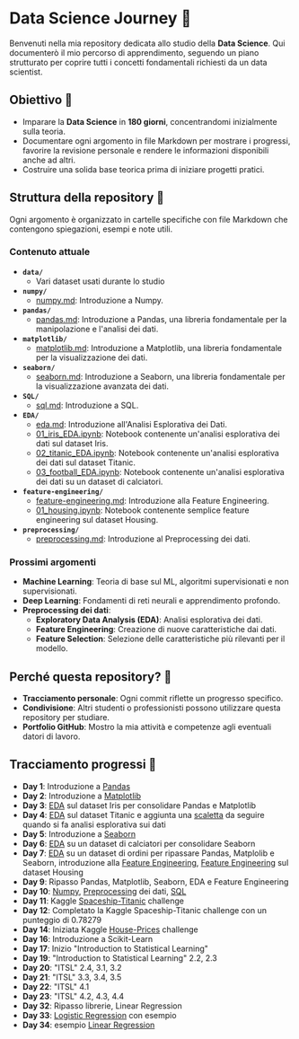 # Data Science Journey 🚀

Benvenuti nella mia repository dedicata allo studio della **Data Science**. Qui documenterò il mio percorso di apprendimento, seguendo un piano strutturato per coprire tutti i concetti fondamentali richiesti da un data scientist.

## Obiettivo 🎯
- Imparare la **Data Science** in **180 giorni**, concentrandomi inizialmente sulla teoria.
- Documentare ogni argomento in file Markdown per mostrare i progressi, favorire la revisione personale e rendere le informazioni disponibili anche ad altri.
- Costruire una solida base teorica prima di iniziare progetti pratici.

## Struttura della repository 📂
Ogni argomento è organizzato in cartelle specifiche con file Markdown che contengono spiegazioni, esempi e note utili.

### Contenuto attuale
- **`data/`**
  - Vari dataset usati durante lo studio
- **`numpy/`**
  - [numpy.md](numpy/numpy.md): Introduzione a Numpy.
- **`pandas/`**
  - [pandas.md](pandas/pandas.md): Introduzione a Pandas, una libreria fondamentale per la manipolazione e l'analisi dei dati.
- **`matplotlib/`**
  - [matplotlib.md](matplotlib/matplotlib.md): Introduzione a Matplotlib, una libreria fondamentale per la visualizzazione dei dati.
- **`seaborn/`**
  - [seaborn.md](seaborn/seaborn.md): Introduzione a Seaborn, una libreria fondamentale per la visualizzazione avanzata dei dati.
- **`SQL/`**
  - [sql.md](SQL/sql.md): Introduzione a SQL.
- **`EDA/`**
  - [eda.md](EDA/eda.md): Introduzione all'Analisi Esplorativa dei Dati.
  - [01_iris_EDA.ipynb](EDA/01_iris_EDA.ipynb): Notebook contenente un'analisi esplorativa dei dati sul dataset Iris.
  - [02_titanic_EDA.ipynb](EDA/02_titanic_EDA.ipynb): Notebook contenente un'analisi esplorativa dei dati sul dataset Titanic.
  - [03_football_EDA.ipynb](EDA/03_football_EDA.ipynb): Notebook contenente un'analisi esplorativa dei dati su un dataset di calciatori.
- **`feature-engineering/`**
  - [feature-engineering.md](feature-engineering/feature-engineering.md): Introduzione alla Feature Engineering.
  - [01_housing.ipynb](feature-engineering/01_housing.ipynb): Notebook contenente semplice feature engineering sul dataset Housing.
- **`preprocessing/`**
  - [preprocessing.md](preprocessing/preprocessing.md): Introduzione al Preprocessing dei dati.

### Prossimi argomenti
- **Machine Learning**: Teoria di base sul ML, algoritmi supervisionati e non supervisionati.
- **Deep Learning**: Fondamenti di reti neurali e apprendimento profondo.
- **Preprocessing dei dati**: 
  - **Exploratory Data Analysis (EDA)**: Analisi esplorativa dei dati.
  - **Feature Engineering**: Creazione di nuove caratteristiche dai dati.
  - **Feature Selection**: Selezione delle caratteristiche più rilevanti per il modello.

## Perché questa repository? 🤔
- **Tracciamento personale**: Ogni commit riflette un progresso specifico.
- **Condivisione**: Altri studenti o professionisti possono utilizzare questa repository per studiare.
- **Portfolio GitHub**: Mostro la mia attività e competenze agli eventuali datori di lavoro.

## Tracciamento progressi 📆
- **Day 1**: Introduzione a [Pandas](pandas/pandas.md) 
- **Day 2**: Introduzione a [Matplotlib](matplotlib/matplotlib.md)
- **Day 3**: [EDA](EDA/01_iris_EDA.ipynb) sul dataset Iris per consolidare Pandas e Matplotlib
- **Day 4**: [EDA](EDA/02_titanic_EDA.ipynb) sul dataset Titanic e aggiunta una [scaletta](EDA/eda.md) da seguire quando si fa analisi esplorativa sui dati
- **Day 5**: Introduzione a [Seaborn](seaborn/seaborn.md)
- **Day 6**: [EDA](EDA/03_football_EDA.ipynb) su un dataset di calciatori per consolidare Seaborn
- **Day 7**: [EDA](EDA/04_superstore_EDA.ipynb) su un dataset di ordini per ripassare Pandas, Matplolib e Seaborn, introduzione alla [Feature Engineering](feature-engineering/feature-engineering.md), [Feature Engineering](feature-engineering/01_housing.ipynb) sul dataset Housing
- **Day 9**: Ripasso Pandas, Matplotlib, Seaborn, EDA e Feature Engineering
- **Day 10**: [Numpy](numpy/numpy.md), [Preprocessing](preprocessing/preprocessing.md) dei dati, [SQL](SQL/sql.md)
- **Day 11**: Kaggle [Spaceship-Titanic](preprocessing/02_spaceship_titanic.ipynb) challenge
- **Day 12**: Completato la Kaggle Spaceship-Titanic challenge con un punteggio di 0.78279
- **Day 14**: Iniziata Kaggle [House-Prices](preprocessing/03_house_prices.ipynb) challenge
- **Day 16**: Introduzione a Scikit-Learn
- **Day 17**: Inizio "Introduction to Statistical Learning"
- **Day 19**: "Introduction to Statistical Learning" 2.2, 2.3 
- **Day 20**: "ITSL" 2.4, 3.1, 3.2
- **Day 21**: "ITSL" 3.3, 3.4, 3.5
- **Day 22**: "ITSL" 4.1
- **Day 23**: "ITSL" 4.2, 4.3, 4.4
- **Day 32**: Ripasso librerie, Linear Regression
- **Day 33**: [Logistic Regression](scikit-learn/models/logistic_regression.ipynb) con esempio
- **Day 34**: esempio [Linear Regression](scikit-learn/models/linear_regression.ipynb)